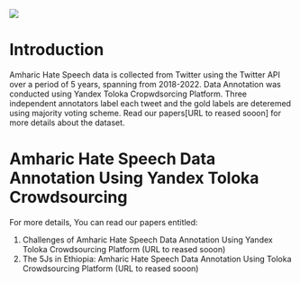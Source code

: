 
 [![](../../logo.png)](https://github.com/uhh-lt/amharicmodels/)
# Introduction
Amharic Hate Speech data is collected from Twitter using the Twitter API over a period of 5 years, spanning from 2018-2022. Data Annotation was conducted using Yandex Toloka Cropwdsorcing Platform. Three independent annotators label each tweet and the gold labels are deteremed using majority voting scheme.  Read our papers[URL to reased sooon] for more details about the dataset.

# Amharic Hate Speech Data Annotation Using Yandex Toloka Crowdsourcing 

For more details, You can read our papers entitled:
1. Challenges of Amharic Hate Speech Data Annotation Using Yandex Toloka Crowdsourcing Platform (URL to reased sooon)
2. The 5Js in Ethiopia: Amharic Hate Speech Data Annotation Using Toloka Crowdsourcing Platform (URL to reased sooon)
